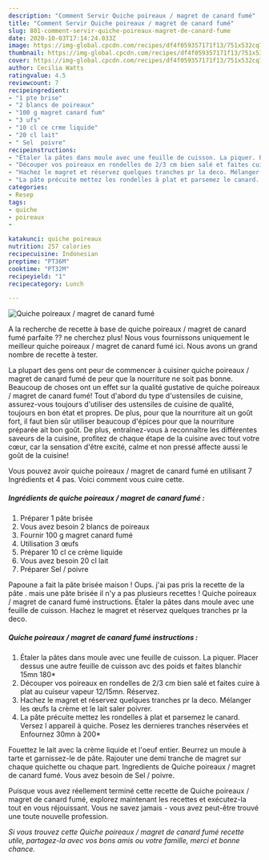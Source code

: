 ```yaml
---
description: "Comment Servir Quiche poireaux / magret de canard fumé"
title: "Comment Servir Quiche poireaux / magret de canard fumé"
slug: 801-comment-servir-quiche-poireaux-magret-de-canard-fume
date: 2020-10-03T17:14:24.033Z
image: https://img-global.cpcdn.com/recipes/df4f059357171f13/751x532cq70/quiche-poireaux-magret-de-canard-fume-photo-principale-de-la-recette.jpg
thumbnail: https://img-global.cpcdn.com/recipes/df4f059357171f13/751x532cq70/quiche-poireaux-magret-de-canard-fume-photo-principale-de-la-recette.jpg
cover: https://img-global.cpcdn.com/recipes/df4f059357171f13/751x532cq70/quiche-poireaux-magret-de-canard-fume-photo-principale-de-la-recette.jpg
author: Cecilia Watts
ratingvalue: 4.5
reviewcount: 7
recipeingredient:
- "1 pte brise"
- "2 blancs de poireaux"
- "100 g magret canard fum"
- "3 ufs"
- "10 cl ce crme liquide"
- "20 cl lait"
- " Sel  poivre"
recipeinstructions:
- "Étaler la pâtes dans moule avec une feuille de cuisson. La piquer. Placer dessus une autre feuille de cuisson avc des poids et faites blanchir 15mn 180*"
- "Découper vos poireaux en rondelles de 2/3 cm bien salé et faites cuire à plat au cuiseur vapeur 12/15mn. Réservez."
- "Hachez le magret et réservez quelques tranches pr la deco. Mélanger les œufs la crème et le lait saler poivrer."
- "La pâte précuite mettez les rondelles à plat et parsemez le canard. Versez l appareil à quiche. Posez les dernieres tranches réservées et Enfournez 30mn à 200*"
categories:
- Resep
tags:
- quiche
- poireaux
- 

katakunci: quiche poireaux  
nutrition: 257 calories
recipecuisine: Indonesian
preptime: "PT36M"
cooktime: "PT32M"
recipeyield: "1"
recipecategory: Lunch

---
```



![Quiche poireaux / magret de canard fumé](https://img-global.cpcdn.com/recipes/df4f059357171f13/751x532cq70/quiche-poireaux-magret-de-canard-fume-photo-principale-de-la-recette.jpg)

A la recherche de recette à base de quiche poireaux / magret de canard fumé parfaite ?? ne cherchez plus! Nous vous fournissons uniquement le meilleur quiche poireaux / magret de canard fumé ici. Nous avons un grand nombre de recette à tester.

La plupart des gens ont peur de commencer à cuisiner quiche poireaux / magret de canard fumé de peur que la nourriture ne soit pas bonne. Beaucoup de choses ont un effet sur la qualité gustative de quiche poireaux / magret de canard fumé! Tout d'abord du type d'ustensiles de cuisine, assurez-vous toujours d'utiliser des ustensiles de cuisine de qualité, toujours en bon état et propres. De plus, pour que la nourriture ait un goût fort, il faut bien sûr utiliser beaucoup d'épices pour que la nourriture préparée ait bon goût. De plus, entraînez-vous à reconnaître les différentes saveurs de la cuisine, profitez de chaque étape de la cuisine avec tout votre cœur, car la sensation d'être excité, calme et non pressé affecte aussi le goût de la cuisine!

<!--inarticleads1-->

Vous pouvez avoir quiche poireaux / magret de canard fumé en utilisant 7 Ingrédients et 4 pas. Voici comment vous cuire cette.

##### Ingrédients de quiche poireaux / magret de canard fumé :

1. Préparer 1 pâte brisée
1. Vous avez besoin 2 blancs de poireaux
1. Fournir 100 g magret canard fumé
1. Utilisation 3 œufs
1. Préparer 10 cl ce crème liquide
1. Vous avez besoin 20 cl lait
1. Préparer  Sel / poivre


Papoune a fait la pâte brisée maison ! Oups. j&#39;ai pas pris la recette de la pâte . mais une pâte brisée il n&#39;y a pas plusieurs recettes ! Quiche poireaux / magret de canard fumé instructions. Étaler la pâtes dans moule avec une feuille de cuisson. Hachez le magret et réservez quelques tranches pr la deco. 

<!--inarticleads2-->

##### Quiche poireaux / magret de canard fumé instructions :

1. Étaler la pâtes dans moule avec une feuille de cuisson. La piquer. Placer dessus une autre feuille de cuisson avc des poids et faites blanchir 15mn 180*
1. Découper vos poireaux en rondelles de 2/3 cm bien salé et faites cuire à plat au cuiseur vapeur 12/15mn. Réservez.
1. Hachez le magret et réservez quelques tranches pr la deco. Mélanger les œufs la crème et le lait saler poivrer.
1. La pâte précuite mettez les rondelles à plat et parsemez le canard. Versez l appareil à quiche. Posez les dernieres tranches réservées et Enfournez 30mn à 200*


Fouettez le lait avec la crème liquide et l&#39;oeuf entier. Beurrez un moule à tarte et garnissez-le de pâte. Rajouter une demi tranche de magret sur chaque quichette ou chaque part. Ingredients de Quiche poireaux / magret de canard fumé. Vous avez besoin de Sel / poivre. 

<!--inarticleads1-->

<p>
Puisque vous avez réellement terminé cette recette de Quiche poireaux / magret de canard fumé, explorez maintenant les recettes et exécutez-la tout en vous réjouissant. Vous ne savez jamais - vous avez peut-être trouvé une toute nouvelle profession.
</p>

<p>
<i>Si vous trouvez cette Quiche poireaux / magret de canard fumé recette utile, partagez-la avec vos bons amis ou votre famille, merci et bonne chance.</i>
</p>
